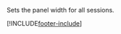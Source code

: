 Sets the panel width for all sessions.

[!INCLUDE[footer-include](../../../../../../includes/footer-banner.md)]